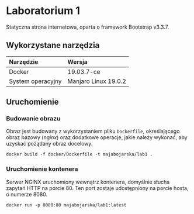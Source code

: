 # Laboratorium 1

Statyczna strona internetowa, oparta o framework Bootstrap v3.3.7.

## Wykorzystane narzędzia

| Narzędzie         | Wersja               |
| :---------------- | :------------------- |
| Docker            | 19.03.7-ce           |
| System operacyjny | Manjaro Linux 19.0.2 |

## Uruchomienie

### Budowanie obrazu

Obraz jest budowany z wykorzystaniem pliku `Dockerfile`, określającego obraz bazowy (*nginx*) oraz dodatkowe operacje, jakie należy wykonać, aby uzyskać pożądany obraz docelowy.

`docker build -f docker/Dockerfile -t majabojarska/lab1 .`

### Uruchomienie kontenera

Serwer NGINX uruchomiony wewnątrz kontenera, domyślnie słucha zapytań HTTP na porcie 80. Ten port zostaje udostępniony na porcie hosta, o numerze 8080. 

`docker run -p 8080:80 majabojarska/lab1:latest`
